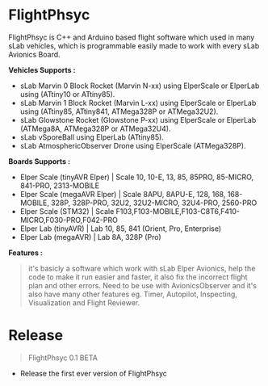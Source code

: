# FlightPhsyc

FlightPhsyc is C++ and Arduino based flight software which used in many sLab vehicles, which is programmable easily made to work with every sLab Avionics Board.

**Vehicles Supports :**
- sLab Marvin 0 Block Rocket (Marvin N-xx) using ElperScale or ElperLab using (ATtiny10 or ATtiny85).
- sLab Marvin 1 Block Rocket (Marvin L-xx) using ElperScale or ElperLab using (ATtiny85, ATtiny841, ATMega328P or ATMega32U2).
- sLab Glowstone Rocket (Glowstone P-xx) using ElperScale or ElperLab (ATMega8A, ATMega328P or ATMega32U4).
- sLab vSporeBall using ElperLab (ATtiny85).
- sLab AtmosphericObserver Drone using ElperScale (ATMega328P). 

**Boards Supports :**
- Elper Scale (tinyAVR Elper) | Scale 10, 10-E, 13, 85, 85PRO, 85-MICRO, 841-PRO, 2313-MOBILE 
- Elper Scale (megaAVR Elper) | Scale 8APU, 8APU-E, 128, 168, 168-MOBILE, 328P, 328P-PRO, 32U2, 32U2-MICRO, 32U4-PRO, 2560-PRO
- Elper Scale (STM32) | Scale F103,F103-MOBILE,F103-C8T6,F410-MICRO,F030-PRO,F042-PRO
- Elper Lab (tinyAVR) | Lab 10, 85, 841 (Orient, Pro, Enterprise)
- Elper Lab (megaAVR) | Lab 8A, 328P (Pro)

**Features :**
> it's basicly a software which work with sLab Elper Avionics, help the code to make it run easier and faster, it also fix the incorrect flight plan and other errors. Need to be use with AvionicsObserver and it's
also have many other features eg. Timer, Autopilot, Inspecting, Visualization and Flight Reviewer.

# Release

>FlightPhsyc 0.1 BETA
- Release the first ever version of FlightPhsyc
